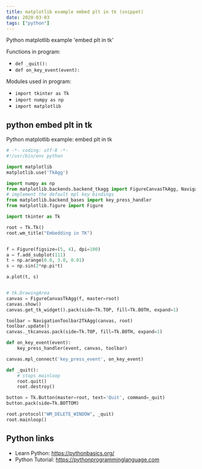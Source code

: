 ```yaml
---
title: matplotlib example embed plt in tk (snippet)
date: 2020-03-03
tags: ["python"]
---
```

Python matplotlib example 'embed plt in tk'

Functions in program: 
* `def _quit():`
* `def on_key_event(event):`

Modules used in program: 
* `import tkinter as Tk`
* `import numpy as np`
* `import matplotlib`

## python embed plt in tk

Python matplotlib example: embed plt in tk

```python
# -*- coding: utf-8 -*-
#!/usr/bin/env python

import matplotlib
matplotlib.use('TkAgg')

import numpy as np
from matplotlib.backends.backend_tkagg import FigureCanvasTkAgg, NavigationToolbar2TkAgg
# implement the default mpl key bindings
from matplotlib.backend_bases import key_press_handler
from matplotlib.figure import Figure

import tkinter as Tk

root = Tk.Tk()
root.wm_title("Embedding in TK")


f = Figure(figsize=(5, 4), dpi=100)
a = f.add_subplot(111)
t = np.arange(0.0, 3.0, 0.01)
s = np.sin(2*np.pi*t)

a.plot(t, s)


# tk.DrawingArea
canvas = FigureCanvasTkAgg(f, master=root)
canvas.show()
canvas.get_tk_widget().pack(side=Tk.TOP, fill=Tk.BOTH, expand=1)

toolbar = NavigationToolbar2TkAgg(canvas, root)
toolbar.update()
canvas._tkcanvas.pack(side=Tk.TOP, fill=Tk.BOTH, expand=1)

def on_key_event(event):
    key_press_handler(event, canvas, toolbar)

canvas.mpl_connect('key_press_event', on_key_event)

def _quit():
    # stops mainloop
    root.quit()     
    root.destroy()

button = Tk.Button(master=root, text='Quit', command=_quit)
button.pack(side=Tk.BOTTOM)

root.protocol("WM_DELETE_WINDOW", _quit)
root.mainloop()


```

## Python links

- Learn Python: https://pythonbasics.org/
- Python Tutorial: https://pythonprogramminglanguage.com
